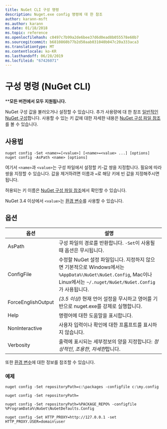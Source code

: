 ```yaml
---
title: NuGet CLI 구성 명령
description: Nuget.exe config 명령에 대 한 참조
author: karann-msft
ms.author: karann
ms.date: 01/18/2018
ms.topic: reference
ms.openlocfilehash: c0497c7b99a2de6bee37d6d0ead8b055578e60b7
ms.sourcegitcommit: b6810860b77b2d50aab031040b047c20a333aca3
ms.translationtype: MT
ms.contentlocale: ko-KR
ms.lasthandoff: 06/28/2019
ms.locfileid: "67426071"
---
```

# <a name="config-command-nuget-cli"></a>구성 명령 (NuGet CLI)

****모든 버전에서 모두 지원됩니다.**

NuGet 구성 값을 불러오거나 설정할 수 있습니다. 추가 사용량에 대 한 참조 [일반적인 NuGet 구성](../consume-packages/configuring-nuget-behavior.md)합니다. 사용할 수 있는 키 값에 대한 자세한 내용은 [NuGet 구성 파일 참조](../reference/nuget-config-file.md)를 볼 수 있습니다.

## <a name="usage"></a>사용법

```cli
nuget config -Set <name>=[<value>] [<name>=<value> ...] [options]
nuget config -AsPath <name> [options]
```

여기서 `<name>`과 `<value>`는 구성 파일에서 설정할 키-값 쌍을 지정합니다. 필요에 따라 쌍을 지정할 수 있습니다. 값을 제거하려면 이름과 `=`로 해당 키에 빈 값을 지정해주시면 됩니다.

허용되는 키 이름은 [NuGet 구성 파일 참조](../reference/nuget-config-file.md)에서 확인할 수 있습니다.

NuGet 3.4 이상에서 `<value>`는 [환경 변수](cli-ref-environment-variables.md)를 사용할 수 있습니다.

## <a name="options"></a>옵션

| 옵션 | 설명 |
| --- | --- |
| AsPath | 구성 파일의 경로를 반환합니다. `-Set`이 사용될 때 옵션은 무시됩니다. |
| ConfigFile | 수정할 NuGet 설정 파일입니다. 지정하지 않으면 기본적으로 Windows에서는 `%AppData%\NuGet\NuGet.Config`, Mac이나 Linux에서는 `~/.nuget/NuGet/NuGet.Config`가 사용됩니다.|
| ForceEnglishOutput | *(3.5 이상)*  현재 언어 설정을 무시하고 영어를 기반으로 nuget.exe를 강제로 실행합니다. |
| Help | 명령어에 대한 도움말을 표시합니다. |
| NonInteractive | 사용자 입력이나 확인에 대한 프롬프트를 표시하지 않습니다. |
| Verbosity | 출력에 표시되는 세부정보의 양을 지정합니다: *정상적인*, *조용한*, *자세한*합니다. |

또한 [환경 변수](cli-ref-environment-variables.md)에 대한 정보를 참조할 수 있습니다.

### <a name="examples"></a>예제

```cli
nuget config -Set repositoryPath=c:\packages -configfile c:\my.config

nuget config -Set repositoryPath=

nuget config -Set repositoryPath=%PACKAGE_REPO% -configfile %ProgramData%\NuGet\NuGetDefaults.Config

nuget config -Set HTTP_PROXY=http://127.0.0.1 -set HTTP_PROXY.USER=domain\user
```
